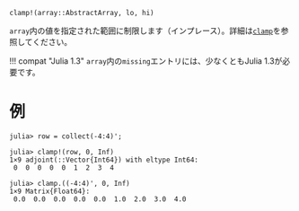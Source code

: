 ```
clamp!(array::AbstractArray, lo, hi)
```

`array`内の値を指定された範囲に制限します（インプレース）。詳細は[`clamp`](@ref)を参照してください。

!!! compat "Julia 1.3"
    `array`内の`missing`エントリには、少なくともJulia 1.3が必要です。


# 例

```jldoctest
julia> row = collect(-4:4)';

julia> clamp!(row, 0, Inf)
1×9 adjoint(::Vector{Int64}) with eltype Int64:
 0  0  0  0  0  1  2  3  4

julia> clamp.((-4:4)', 0, Inf)
1×9 Matrix{Float64}:
 0.0  0.0  0.0  0.0  0.0  1.0  2.0  3.0  4.0
```
